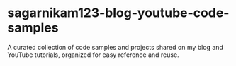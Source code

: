 # sagarnikam123-blog-youtube-code-samples
A curated collection of code samples and projects shared on my blog and YouTube tutorials, organized for easy reference and reuse.
